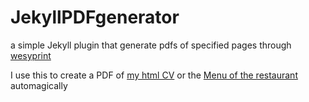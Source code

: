 JekyllPDFgenerator
==================

a simple Jekyll plugin that generate pdfs of specified pages through [wesyprint](http://weasyprint.org)

I use this to create a PDF of [my html CV](https://github.com/MP0w/MP0w.github.io/blob/master/root/sub/CV.md) or the [Menu of the restaurant](https://github.com/labattigia/labattigia.github.io) automagically
